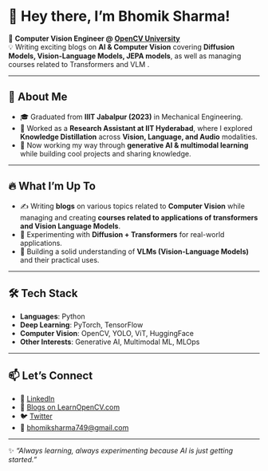 # 👋 Hey there, I’m Bhomik Sharma!  

🚀 **Computer Vision Engineer @ [OpenCV University]([https://opencv.org/](https://learnopencv.com/))**  
💡 Writing exciting blogs on **AI & Computer Vision** covering **Diffusion Models, Vision-Language Models, JEPA models**, as well as managing courses related to Transformers and VLM .  

---

## 🌟 About Me  
- 🎓 Graduated from **IIIT Jabalpur (2023)** in Mechanical Engineering.  
- 🔬 Worked as a **Research Assistant at IIT Hyderabad**, where I explored **Knowledge Distillation** across **Vision, Language, and Audio** modalities.  
- 📖 Now working my way through **generative AI & multimodal learning** while building cool projects and sharing knowledge.  

---

## 🔥 What I’m Up To
- ✍️ Writing **blogs** on various topics related to **Computer Vision** while managing and creating **courses related to applications of transformers and Vision Language Models**.  
- 🧪 Experimenting with **Diffusion + Transformers** for real-world applications.  
- 🎯 Building a solid understanding of **VLMs (Vision-Language Models)** and their practical uses.  

---

## 🛠️ Tech Stack
- **Languages**: Python
- **Deep Learning**: PyTorch, TensorFlow  
- **Computer Vision**: OpenCV, YOLO, ViT, HuggingFace  
- **Other Interests**: Generative AI, Multimodal ML, MLOps  

---

## 📫 Let’s Connect
- 💼 [LinkedIn](https://www.linkedin.com/in/bhomik-sharma-3152a4199/) 
- 📝 [Blogs on LearnOpenCV.com]([https://opencv.org/](https://learnopencv.com/author/bhomik/)) 
- 🐦 [Twitter](https://x.com/Bhomik749) 
- 📧 bhomiksharma749@gmail.com 

---

✨ *“Always learning, always experimenting because AI is just getting started.”*  

